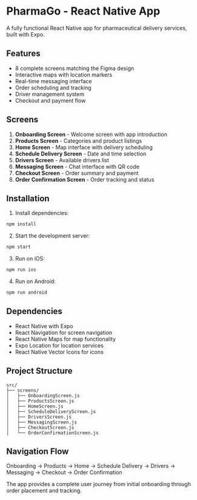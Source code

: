 # PharmaGo - React Native App

A fully functional React Native app for pharmaceutical delivery services, built with Expo.

## Features

- 8 complete screens matching the Figma design
- Interactive maps with location markers
- Real-time messaging interface
- Order scheduling and tracking
- Driver management system
- Checkout and payment flow

## Screens

1. **Onboarding Screen** - Welcome screen with app introduction
2. **Products Screen** - Categories and product listings
3. **Home Screen** - Map interface with delivery scheduling
4. **Schedule Delivery Screen** - Date and time selection
5. **Drivers Screen** - Available drivers list
6. **Messaging Screen** - Chat interface with QR code
7. **Checkout Screen** - Order summary and payment
8. **Order Confirmation Screen** - Order tracking and status

## Installation

1. Install dependencies:
```bash
npm install
```

2. Start the development server:
```bash
npm start
```

3. Run on iOS:
```bash
npm run ios
```

4. Run on Android:
```bash
npm run android
```

## Dependencies

- React Native with Expo
- React Navigation for screen navigation
- React Native Maps for map functionality
- Expo Location for location services
- React Native Vector Icons for icons

## Project Structure

```
src/
├── screens/
│   ├── OnboardingScreen.js
│   ├── ProductsScreen.js
│   ├── HomeScreen.js
│   ├── ScheduleDeliveryScreen.js
│   ├── DriversScreen.js
│   ├── MessagingScreen.js
│   ├── CheckoutScreen.js
│   └── OrderConfirmationScreen.js
```

## Navigation Flow

Onboarding → Products → Home → Schedule Delivery → Drivers → Messaging → Checkout → Order Confirmation

The app provides a complete user journey from initial onboarding through order placement and tracking. 
